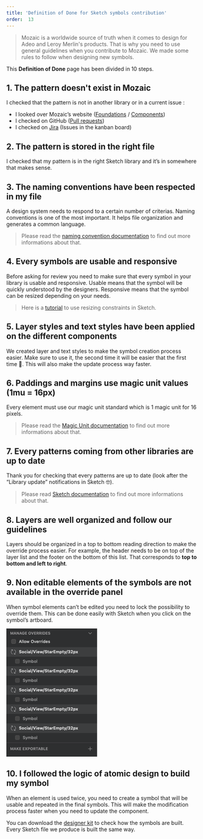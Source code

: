 ```yaml
---
title: 'Definition of Done for Sketch symbols contribution'
order:  13
---
```


> Mozaic is a worldwide source of truth when it comes to design for Adeo and Leroy Merlin's products. That is why you need to use general guidelines when you contribute to Mozaic. We made some rules to follow when designing new symbols.

This **Definition of Done** page has been divided in 10 steps.

## 1. The pattern doesn't exist in Mozaic
I checked that the pattern is not in another library or in a current issue :
- I looked over Mozaic’s website ([Foundations](https://mozaic.adeo.cloud/Foundations/) / [Components](https://mozaic.adeo.cloud/Components/))
- I checked on GitHub ([Pull requests](https://github.com/adeo/mozaic-design-system/pulls))
- I checked on [Jira](https://design-system-adeo.atlassian.net/secure/RapidBoard.jspa?rapidView=1&projectKey=MZC&atlOrigin=eyJpIjoiYTI4ZDJhMmU2MTE1NGQyN2FmNWQxYTE3MjkzODAwMjUiLCJwIjoiaiJ9) (Issues in the kanban board)

## 2. The pattern is stored in the right file
I checked that my pattern is in the right Sketch library and it’s in somewhere that makes sense.

## 3. The naming conventions have been respected in my file
A design system needs to respond to a certain number of criterias. Naming conventions is one of the most important. It helps file organization and generates a common language.

> Please read the [naming convention documentation](https://mozaic.adeo.cloud/GetStarted/Designers/namingConvention/) to find out more informations about that.

## 4. Every symbols are usable and responsive
Before asking for review you need to make sure that every symbol in your library is usable and responsive. Usable means that the symbol will be quickly understood by the designers. Responsive means that the symbol can be resized depending on your needs.

> Here is a [tutorial](https://www.sketch.com/docs/layer-basics/constraints/) to use resizing constraints in Sketch.

## 5. Layer styles and text styles have been applied on the different components
We created layer and text styles to make the symbol creation process easier. Make sure to use it, the second time it will be easier that the first time 🤘. This will also make the update process way faster.

## 6. Paddings and margins use magic unit values (1mu = 16px)
Every element must use our magic unit standard which is 1 magic unit for 16 pixels.

> Please read the [Magic Unit documentation](https://mozaic.adeo.cloud/Foundations/MagicUnit/) to find out more informations about that.

## 7. Every patterns coming from other libraries are up to date
Thank you for checking that every patterns are up to date (look after the “Library update” notifications in Sketch 🤓).

> Please read [Sketch documentation](https://www.sketch.com/docs/libraries/library-updates) to find out more informations about that.

## 8. Layers are well organized and follow our guidelines
Layers should be organized in a top to bottom reading direction to make the override process easier. For example, the header needs to be on top of the layer list and the footer on the bottom of this list. That corresponds to **top to bottom and left to right**.

## 9. Non editable elements of the symbols are not available in the override panel
When symbol elements can’t be edited you need to lock the possibility to override them. This can be done easily with Sketch when you click on the symbol’s artboard.

![lock-overrides](overrides--dod.png)

## 10. I followed the logic of atomic design to build my symbol

When an element is used twice, you need to create a symbol that will be usable and repeated in the final symbols. This will make the modification process faster when you need to update the component.

You can download the [designer kit](https://github.com/adeo/design-system--styleguide/releases/download/v1.0.1-alpha.19/designer-kit.zip) to check how the symbols are built. Every Sketch file we produce is built the same way.

